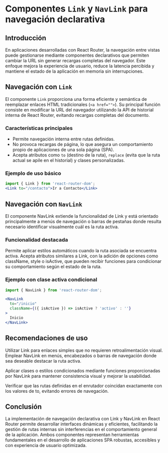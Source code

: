 # Componentes `Link` y `NavLink` para navegación declarativa

## Introducción

En aplicaciones desarrolladas con React Router, la navegación entre vistas puede gestionarse mediante componentes declarativos que permiten cambiar la URL sin generar recargas completas del navegador. Este enfoque mejora la experiencia de usuario, reduce la latencia percibida y mantiene el estado de la aplicación en memoria sin interrupciones.

## Navegación con `Link`

El componente `Link` proporciona una forma eficiente y semántica de reemplazar enlaces HTML tradicionales (`<a href="">`). Su principal función consiste en modificar la URL del navegador utilizando la API de historial interna de React Router, evitando recargas completas del documento.

### Características principales

- Permite navegación interna entre rutas definidas.
- No provoca recargas de página, lo que asegura un comportamiento propio de aplicaciones de una sola página (SPA).
- Acepta atributos como `to` (destino de la ruta), `replace` (evita que la ruta actual se apile en el historial) y clases personalizadas.

### Ejemplo de uso básico

```jsx
import { Link } from 'react-router-dom';
<Link to="/contacto">Ir a Contacto</Link>

```

## Navegación con `NavLink`

El componente NavLink extiende la funcionalidad de Link y está orientado principalmente a menús de navegación o barras de pestañas donde resulta necesario identificar visualmente cuál es la ruta activa.

### Funcionalidad destacada

Permite aplicar estilos automáticos cuando la ruta asociada se encuentra activa.
Acepta atributos similares a Link, con la adición de opciones como className, style o isActive, que pueden recibir funciones para condicionar su comportamiento según el estado de la ruta.

### Ejemplo con clase activa condicional

```jsx
import { NavLink } from 'react-router-dom';

<NavLink
  to="/inicio"
  className={({ isActive }) => isActive ? 'activo' : ''}
>
  Inicio
</NavLink>
```

## Recomendaciones de uso

Utilizar Link para enlaces simples que no requieren retroalimentación visual.
Emplear NavLink en menús, encabezados o barras de navegación donde sea deseable destacar la ruta activa.

Aplicar clases o estilos condicionados mediante funciones proporcionadas por NavLink para mantener consistencia visual y mejorar la usabilidad.

Verificar que las rutas definidas en el enrutador coincidan exactamente con los valores de to, evitando errores de navegación.

## Conclusión

La implementación de navegación declarativa con Link y NavLink en React Router permite desarrollar interfaces dinámicas y eficientes, facilitando la gestión de rutas internas sin interferencias en el comportamiento general de la aplicación. Ambos componentes representan herramientas fundamentales en el desarrollo de aplicaciones SPA robustas, accesibles y con experiencia de usuario optimizada.

